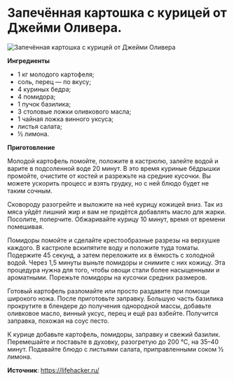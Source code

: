 # Запечённая картошка с курицей от Джейми Оливера.

![Запечённая картошка с курицей от Джейми Оливера](/images/Kulinar/Second/potato-chiken-Oliver.jpg 'Запечённая картошка с курицей от Джейми Оливера')

**Ингредиенты**

- 1 кг молодого картофеля;
- соль, перец — по вкусу;
- 4 куриных бедра;
- 4 помидора;
- 1 пучок базилика;
- 3 столовые ложки оливкового масла;
- 1 чайная ложка винного уксуса;
- листья салата;
- ½ лимона.

**Приготовление**

Молодой картофель помойте, положите в кастрюлю, залейте водой и варите в подсоленной воде 20 минут. В это время куриные бёдрышки промойте, очистите от костей и разрежьте на средние кусочки. Вы можете ускорить процесс и взять грудку, но с ней блюдо будет не таким сочным.

Сковороду разогрейте и выложите на неё курицу кожицей вниз. Так из мяса уйдёт лишний жир и вам не придётся добавлять масло для жарки. Посолите, поперчите. Обжаривайте курицу 10 минут, время от времени помешивая.

Помидоры помойте и сделайте крестообразные разрезы на верхушке каждого. В кастрюле вскипятите воду и положите туда томаты. Подержите 45 секунд, а затем переложите их в ёмкость с холодной водой. Через 1,5 минуты выньте помидоры и снимите с них кожицу. Эта процедура нужна для того, чтобы овощи стали более насыщенными и ароматными. Порежьте помидоры на кусочки средних размеров.

Готовый картофель разломайте или просто раздавите при помощи широкого ножа. После приготовьте заправку. Большую часть базилика прокрутите в блендере до получения однородной массы, добавьте оливковое масло, винный уксус, перец и ещё раз взбейте. Получится заправка, похожая на соус песто.

К курице добавьте картофель, помидоры, заправку и свежий базилик. Перемешайте и поставьте в духовку, разогретую до 200 °С, на 35–40 минут. Подавайте блюдо с листьями салата, приправленными соком ½ лимона.

**Источник**: https://lifehacker.ru/
